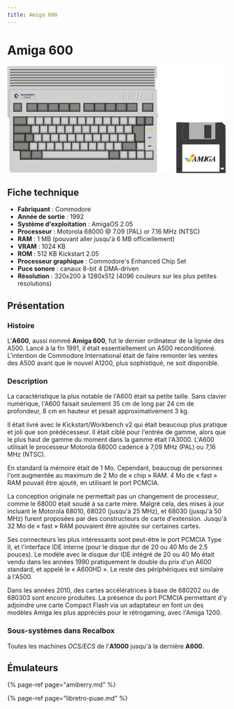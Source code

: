 ```yaml
---
title: Amiga 600
---
```


# Amiga 600

![](./amiga-600/image%20%28310%29.png)

## Fiche technique

* **Fabriquant** : Commodore
* **Année de sortie** : 1992
* **Système d'exploitation** : AmigaOS 2.05
* **Processeur** : Motorola 68000 @ 7.09 \(PAL\) or 7.16 MHz \(NTSC\)
* **RAM** : 1 MB \(pouvant aller jusqu'à 6 MB officiellement\)
* **VRAM** : 1024 KB
* **ROM** : 512 KB Kickstart 2.05
* **Processeur graphique** : Commodore's Enhanced Chip Set
* **Puce sonore** : canaux 8-bit 4 DMA-driven
* **Résolution** : 320x200 à 1280x512 \(4096 couleurs sur les plus petites résolutions\)

## Présentation

### Histoire

L'**A600**, aussi nommé **Amiga 600**, fut le dernier ordinateur de la lignée des A500. Lancé à la fin 1991, il était essentiellement un A500 reconditionné. L'intention de Commodore International était de faire remonter les ventes des A500 avant que le nouvel A1200, plus sophistiqué, ne soit disponible.

### Description

La caractéristique la plus notable de l'A600 était sa petite taille. Sans clavier numérique, l'A600 faisait seulement 35 cm de long par 24 cm de profondeur, 8 cm en hauteur et pesait approximativement 3 kg.

Il était livré avec le Kickstart/Workbench v2 qui était beaucoup plus pratique et joli que son prédécesseur. Il était ciblé pour l'entrée de gamme, alors que le plus haut de gamme du moment dans la gamme était l'A3000. L'A600 utilisait le processeur Motorola 68000 cadencé à 7,09 MHz \(PAL\) ou 7,16 MHz \(NTSC\).

En standard la mémoire était de 1 Mo. Cependant, beaucoup de personnes l'ont augmentée au maximum de 2 Mo de « chip » RAM. 4 Mo de « fast » RAM pouvait être ajouté, en utilisant le port PCMCIA.

La conception originale ne permettait pas un changement de processeur, comme le 68000 était soudé à sa carte mère. Malgré cela, des mises à jour incluant le Motorola 68010, 68020 \(jusqu'à 25 MHz\), et 68030 \(jusqu'à 50 MHz\) furent proposées par des constructeurs de carte d'extension. Jusqu'à 32 Mo de « fast » RAM pouvaient être ajoutée sur certaines cartes.

Ses connecteurs les plus intéressants sont peut-être le port PCMCIA Type II, et l'interface IDE interne \(pour le disque dur de 20 ou 40 Mo de 2.5 pouces\). Le modèle avec le disque dur IDE intégré de 20 ou 40 Mo était vendu dans les années 1990 pratiquement le double du prix d'un A600 standard, et appelé le « A600HD ». Le reste des périphériques est similaire à l'A500.

Dans les années 2010, des cartes accélératrices à base de 680202 ou de 680303 sont encore produites. La présence du port PCMCIA permettant d'y adjoindre une carte Compact Flash via un adaptateur en font un des modèles Amiga les plus appréciés pour le rétrogaming, avec l'Amiga 1200.

### Sous-systèmes dans Recalbox

Toutes les machines _OCS/ECS_ de l'**A1000** jusqu'à la dernière **A600.**

## Émulateurs

{% page-ref page="amiberry.md" %}

{% page-ref page="libretro-puae.md" %}

